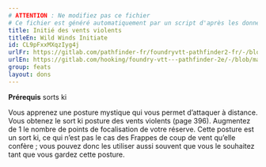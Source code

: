 ```yaml
---
# ATTENTION : Ne modifiez pas ce fichier
# Ce fichier est généré automatiquement par un script d'après les données du module Foundry VTT officiel et de sa traduction
title: Initié des vents violents
titleEn: Wild Winds Initiate
id: CL9pFxxMXqzIyg4j
urlFr: https://gitlab.com/pathfinder-fr/foundryvtt-pathfinder2-fr/-/blob/master/data/feats/CL9pFxxMXqzIyg4j.htm
urlEn: https://gitlab.com/hooking/foundry-vtt---pathfinder-2e/-/blob/master/packs/data/feats.db/wild-winds-initiate.json
group: feats
layout: dons
---
```

**Prérequis** sorts ki

Vous apprenez une posture mystique qui vous permet d’attaquer à distance. Vous obtenez le sort ki posture des vents violents (page 396). Augmentez de 1 le nombre de points de focalisation de votre réserve. Cette posture est un sort ki, ce qui n’est pas le cas des Frappes de coup de vent qu’elle confère ; vous pouvez donc les utiliser aussi souvent que vous le souhaitez tant que vous gardez cette posture.


